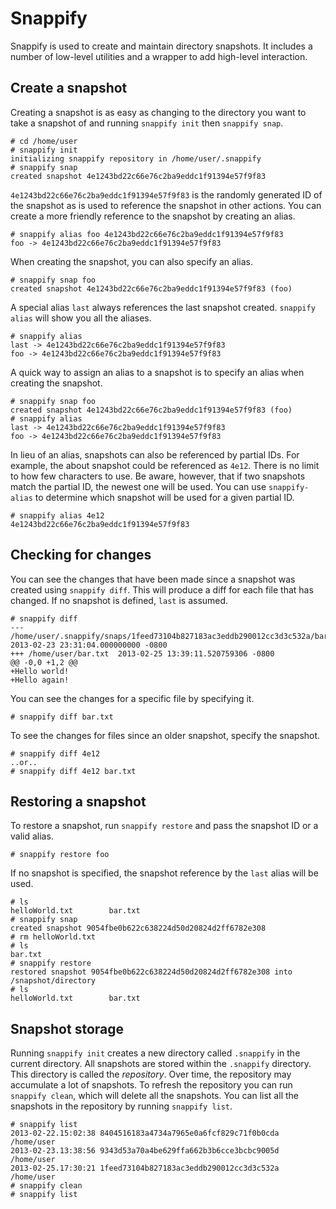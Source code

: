 Snappify
========

Snappify is used to create and maintain directory snapshots. It includes a number of low-level utilities and a wrapper to add high-level interaction.

Create a snapshot
-----------------

Creating a snapshot is as easy as changing to the directory you want to take a snapshot of and running `snappify init` then `snappify snap`.

    # cd /home/user
    # snappify init
    initializing snappify repository in /home/user/.snappify
    # snappify snap
    created snapshot 4e1243bd22c66e76c2ba9eddc1f91394e57f9f83
    
`4e1243bd22c66e76c2ba9eddc1f91394e57f9f83` is the randomly generated ID of the snapshot as is used to reference the snapshot in other actions. You can create a more friendly reference to the snapshot by creating an alias.

    # snappify alias foo 4e1243bd22c66e76c2ba9eddc1f91394e57f9f83
    foo -> 4e1243bd22c66e76c2ba9eddc1f91394e57f9f83

When creating the snapshot, you can also specify an alias.

    # snappify snap foo
    created snapshot 4e1243bd22c66e76c2ba9eddc1f91394e57f9f83 (foo)

A special alias `last` always references the last snapshot created. `snappify alias` will show you all the aliases.

    # snappify alias
    last -> 4e1243bd22c66e76c2ba9eddc1f91394e57f9f83
    foo -> 4e1243bd22c66e76c2ba9eddc1f91394e57f9f83

A quick way to assign an alias to a snapshot is to specify an alias when creating the snapshot.

    # snappify snap foo
    created snapshot 4e1243bd22c66e76c2ba9eddc1f91394e57f9f83 (foo)
    # snappify alias
    last -> 4e1243bd22c66e76c2ba9eddc1f91394e57f9f83
    foo -> 4e1243bd22c66e76c2ba9eddc1f91394e57f9f83

In lieu of an alias, snapshots can also be referenced by partial IDs. For example, the about snapshot could be referenced as `4e12`. There is no limit to how few characters to use. Be aware, however, that if two snapshots match the partial ID, the newest one will be used. You can use `snappify-alias` to determine which snapshot will be used for a given partial ID.

    # snappify alias 4e12
    4e1243bd22c66e76c2ba9eddc1f91394e57f9f83

Checking for changes
--------------------

You can see the changes that have been made since a snapshot was created using `snappify diff`. This will produce a diff for each file that has changed. If no snapshot is defined, `last` is assumed.

    # snappify diff
    --- /home/user/.snappify/snaps/1feed73104b827183ac3eddb290012cc3d3c532a/bar.txt  2013-02-23 23:31:04.000000000 -0800
    +++ /home/user/bar.txt  2013-02-25 13:39:11.520759306 -0800
    @@ -0,0 +1,2 @@
    +Hello world!
    +Hello again!

You can see the changes for a specific file by specifying it.

    # snappify diff bar.txt

To see the changes for files since an older snapshot, specify the snapshot.

    # snappify diff 4e12
    ..or..
    # snappify diff 4e12 bar.txt

Restoring a snapshot
--------------------

To restore a snapshot, run `snappify restore` and pass the snapshot ID or a valid alias.

    # snappify restore foo

If no snapshot is specified, the snapshot reference by the `last` alias will be used.

    # ls
    helloWorld.txt        bar.txt
    # snappify snap
    created snapshot 9054fbe0b622c638224d50d20824d2ff6782e308
    # rm helloWorld.txt
    # ls
    bar.txt
    # snappify restore
    restored snapshot 9054fbe0b622c638224d50d20824d2ff6782e308 into /snapshot/directory
    # ls
    helloWorld.txt        bar.txt

Snapshot storage
----------------

Running `snappify init` creates a new directory called `.snappify` in the current directory. All snapshots are stored within the `.snappify` directory. This directory is called the *repository*. Over time, the repository may accumulate a lot of snapshots. To refresh the repository you can run `snappify clean`, which will delete all the snapshots. You can list all the snapshots in the repository by running `snappify list`.

    # snappify list
    2013-02-22.15:02:38 8404516183a4734a7965e0a6fcf829c71f0b0cda /home/user
    2013-02-23.13:38:56 9343d53a70a4be629ffa662b3b6cce3bcbc9005d /home/user
    2013-02-25.17:30:21 1feed73104b827183ac3eddb290012cc3d3c532a /home/user
    # snappify clean
    # snappify list
